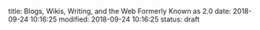title: Blogs, Wikis, Writing, and the Web Formerly Known as 2.0
date: 2018-09-24 10:16:25
modified: 2018-09-24 10:16:25
status: draft

